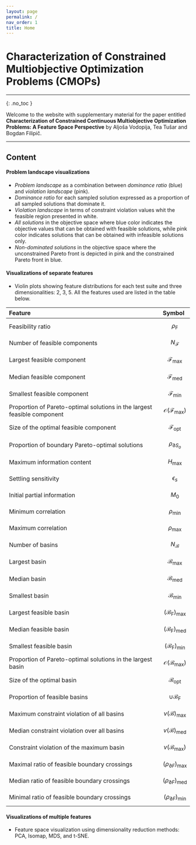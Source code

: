 ```yaml
---
layout: page
permalink: /
nav_order: 1
title: Home
---
```


# Characterization of Constrained Multiobjective Optimization Problems (CMOPs) #

---

{: .no_toc } 

Welcome to the website with supplementary material for the paper entitled **Characterization of Constrained Continuous Multiobjective Optimization Problems: A Feature Space Perspective** by Aljoša Vodopija, Tea Tušar and Bogdan Filipič.

---

## Content ##

#### Problem landscape visualizations ####
* *Problem landscape* as a combination between *dominance ratio* (blue) and *violation landscape* (pink).
* *Dominance ratio* for each sampled solution expressed as a proportion of all sampled solutions that dominate it.
* *Violation landscape* in terms of constraint violation values whit the feasible region presented in white.
* *All solutions* in the objective space where blue color indicates the objective values that can be obtained with feasible solutions, while pink color indicates solutions that can be obtained with infeasible solutions only.
* *Non-dominated solutions* in the objective space where the unconstrained Pareto front is depicted in pink and the constrained Pareto front in blue.

#### Visualizations of separate features ####
* Violin plots showing feature distributions for each test suite and three dimensionalities: 2, 3, 5. All the features used are listed in the table below.

Feature | Symbol
:------- | :------
Feasibility ratio | $$\rho_{\mathrm{F}}$$
Number of feasible components | $$N_{\mathcal{F}}$$
Largest feasible component | $$\mathcal{F}_{\mathrm{max}}$$
Median feasible component | $$\mathcal{F}_{\mathrm{med}}$$
Smallest feasible component | $$\mathcal{F}_{\mathrm{min}}$$
Proportion of Pareto-optimal solutions in the largest feasible component | $$\mathcal{O}(\mathcal{F}_{\mathrm{max}})$$
Size of the optimal feasible component | $$\mathcal{F}_{\mathrm{opt}}$$
Proportion of boundary Pareto-optimal solutions | $$\rho_{\partial S_o}$$
Maximum information content | $$H_{\mathrm{max}}$$
Settling sensitivity | $$\epsilon_s$$
Initial partial information | $$M_0$$
Minimum correlation | $$\rho_{\mathrm{min}}$$
Maximum correlation | $$\rho_{\mathrm{max}}$$
Number of basins | $$N_{\mathcal{B}}$$
Largest basin | $$\mathcal{B}_{\mathrm{max}}$$
Median basin | $$\mathcal{B}_{\mathrm{med}}$$
Smallest basin | $$\mathcal{B}_{\mathrm{min}}$$
Largest feasible basin | $$(\mathcal{B}_\mathrm{F})_{\mathrm{max}}$$
Median feasible basin | $$(\mathcal{B}_\mathrm{F})_{\mathrm{med}}$$
Smallest feasible basin | $$(\mathcal{B}_\mathrm{F})_{\mathrm{min}}$$
Proportion of Pareto-optimal solutions in the largest basin | $$\mathcal{O}(\mathcal{B}_{\mathrm{max}})$$
Size of the optimal basin | $$\mathcal{B}_{\mathrm{opt}}$$
Proportion of feasible basins | $$\cup \mathcal{B}_\mathrm{F}$$
Maximum constraint violation of all basins | $$v(\mathcal{B})_{\mathrm{max}}$$
Median constraint violation over all basins | $$v(\mathcal{B})_{\mathrm{med}}$$
Constraint violation of the maximum basin | $$v(\mathcal{B}_{\mathrm{max}})$$
Maximal ratio of feasible boundary crossings | $$(\rho_{\partial F})_{\mathrm{max}}$$
Median ratio of feasible boundary crossings | $$(\rho_{\partial F})_{\mathrm{med}}$$
Minimal ratio of feasible boundary crossings | $$(\rho_{\partial F})_{\mathrm{min}}$$

#### Visualizations of multiple features ####
* Feature space visualization using dimensionality reduction methods: PCA, Isomap, MDS, and t-SNE.

<link rel="stylesheet" href="https://cdn.jsdelivr.net/npm/katex@0.12.0/dist/katex.min.css" integrity="sha384-AfEj0r4/OFrOo5t7NnNe46zW/tFgW6x/bCJG8FqQCEo3+Aro6EYUG4+cU+KJWu/X" crossorigin="anonymous">
<script defer src="https://cdn.jsdelivr.net/npm/katex@0.12.0/dist/katex.min.js" integrity="sha384-g7c+Jr9ZivxKLnZTDUhnkOnsh30B4H0rpLUpJ4jAIKs4fnJI+sEnkvrMWph2EDg4" crossorigin="anonymous"></script>
<script defer src="https://cdn.jsdelivr.net/npm/katex@0.12.0/dist/contrib/auto-render.min.js" integrity="sha384-mll67QQFJfxn0IYznZYonOWZ644AWYC+Pt2cHqMaRhXVrursRwvLnLaebdGIlYNa" crossorigin="anonymous" onload="renderMathInElement(document.body);"></script>
